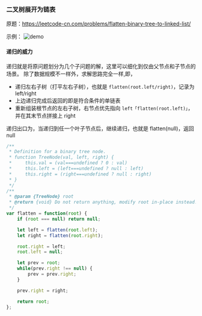 ### 二叉树展开为链表

原题：https://leetcode-cn.com/problems/flatten-binary-tree-to-linked-list/

示例：
![demo](https://assets.leetcode.com/uploads/2021/01/14/flaten.jpg)

#### 递归的威力

递归就是将原问题划分为几个子问题的解，这里可以细化到仅由父节点和子节点的场景。
除了数据规模不一样外，求解思路完全一样,即，
- 递归左右子树（打平左右子树），也就是 `flatten(root.left/right)`，记录为 left/right
- 上边递归完成后返回的即是符合条件的单链表
- 重新组装根节点的左右子树，右节点优先指向 `left「flatten(root.left)」`，并在其末节点拼接上 right

递归出口为，当递归到任一个叶子节点后，继续递归，也就是 flatten(null)，返回 null

```js
/**
 * Definition for a binary tree node.
 * function TreeNode(val, left, right) {
 *     this.val = (val===undefined ? 0 : val)
 *     this.left = (left===undefined ? null : left)
 *     this.right = (right===undefined ? null : right)
 * }
 */
/**
 * @param {TreeNode} root
 * @return {void} Do not return anything, modify root in-place instead.
 */
var flatten = function(root) {
    if (root === null) return null;

    let left = flatten(root.left);
    let right = flatten(root.right);

    root.right = left;
    root.left = null;

    let prev = root;
    while(prev.right !== null) {
        prev = prev.right;
    }

    prev.right = right;

    return root;
};
```